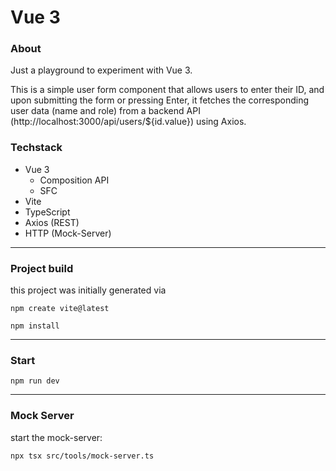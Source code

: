 # Vue 3 

### About

Just a playground to experiment with Vue 3.

This is a simple user form component that allows users to enter their ID, and upon submitting the form or pressing Enter, it fetches the corresponding user data (name and role) from a backend API (http://localhost:3000/api/users/${id.value}) using Axios.

### Techstack
- Vue 3
  - Composition API
  - SFC
- Vite
- TypeScript
- Axios (REST)
- HTTP (Mock-Server)

---
### Project build
this project was initially generated via

```shell
npm create vite@latest
```

```shell
npm install
```
---
### Start 
```shell
npm run dev
```

---
### Mock Server

start the mock-server:
```shell
npx tsx src/tools/mock-server.ts
```
